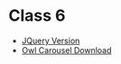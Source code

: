 # Class 6

- [JQuery Version](https://code.jquery.com/)
- [Owl Carousel Download](https://owlcarousel2.github.io/OwlCarousel2/)